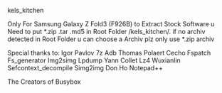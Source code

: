 kels_kitchen

Only For Samsung Galaxy Z Fold3 (F926B)
to Extract Stock Software u Need to put *.zip .tar .md5 in Root Folder /kels_kitchen/.
if no archiv detected in Root Folder u can choose a Archiv plz only use *.zip archiv

Special thanks to:
Igor Pavlov       7z 
                  Adb
Thomas Polaert    Cecho
                  Fspatch
                  Fs_generator
                  Img2simg 
                  Lpdump
Yann Collet       Lz4
Wuxianlin         Sefcontext_decompile 
                  Simg2img 
Don Ho            Notepad++

The Creators of Busybox

